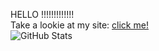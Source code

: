 HELLO !!!!!!!!!!!!! <br>
Take a lookie at my site: <a target="_blank" href="https://amanduhhhh.github.io/amandaxi">click me!</a> <br>
![GitHub Stats](https://github-readme-stats.vercel.app/api/top-langs/?username=amanduhhhh&theme=tokyonight&show_icons=true&hide_border=true&layout=compact)
